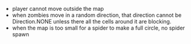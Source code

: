 - player cannot move outside the map
- when zombies move in a random direction, that direction cannot be
  Direction.NONE unless there all the cells around it are blocking.
- when the map is too small for a spider to make a full circle, no spider spawn